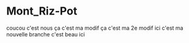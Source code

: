 # Mont_Riz-Pot
coucou
c'est nous
ça c'est ma modif
ça c'est ma 2e modif
ici c'est ma nouvelle branche
c'est beau ici
